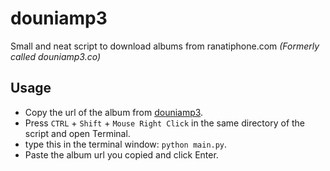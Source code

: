 # douniamp3
Small and neat script to download albums from ranatiphone.com *(Formerly called douniamp3.co)*

## Usage

- Copy the url of the album from [douniamp3](https://douniamp3.co/).
- Press `CTRL` + `Shift` + `Mouse Right Click` in the same directory of the script and open Terminal.
- type this in the terminal window: `python main.py`.
- Paste the album url you copied and click Enter.
